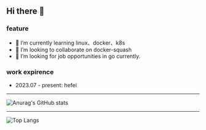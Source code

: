 ## Hi there 👋
### feature
- 🌱 I’m currently learning linux、docker、k8s
- 👯 I’m looking to collaborate on docker-squash
- 🤔 I’m  looking for job opportunities in go currently.
  
### work expirence
- 2023.07 - present: hefei

--- 

![Anurag's GitHub stats](https://github-readme-stats.vercel.app/api?username=lyon-v)

---  

![Top Langs](https://github-readme-stats.vercel.app/api/top-langs/?username=lyon-v)
